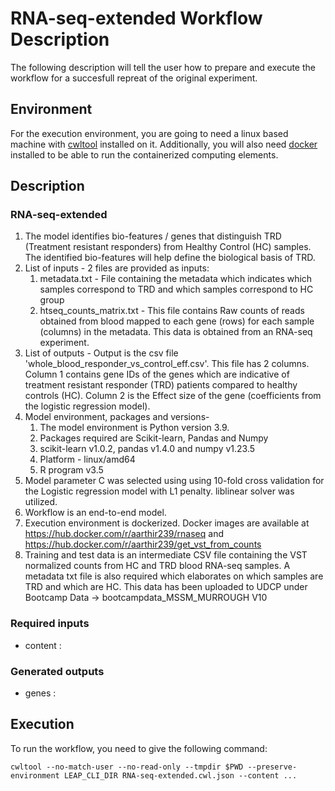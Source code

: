 # RNA-seq-extended Workflow Description 
The following description will tell the user how to prepare and execute the workflow for a succesfull
repreat of the original experiment.

## Environment
For the execution environment, you are going to need a linux based machine with [cwltool](https://github.com/common-workflow-language/cwltool)
installed on it. Additionally, you will also need [docker](https://docs.docker.com/engine/install/) installed to be able to run
the containerized computing elements.

## Description

### RNA-seq-extended
1.	The model identifies bio-features / genes that distinguish TRD (Treatment resistant responders) from Healthy Control (HC) samples. The identified bio-features will help define the biological basis of TRD.
2.	List of inputs - 2 files are provided as inputs:
	1.	metadata.txt - File containing the metadata which indicates which samples correspond to TRD and which samples correspond to HC group
	2.	htseq_counts_matrix.txt - This file contains Raw counts of reads obtained from blood mapped to each gene (rows) for each sample (columns) in the metadata. This data is obtained from an RNA-seq experiment.
3.	List of outputs - Output is the csv file &#39;whole_blood_responder_vs_control_eff.csv&#39;. This file has 2 columns. Column 1 contains gene IDs of the genes which are indicative of treatment resistant responder (TRD) patients compared to healthy controls (HC). Column 2 is the Effect size of the gene (coefficients from the logistic regression model).
4.	Model environment, packages and versions-
	1.	The model environment is Python version 3.9.
	2.	Packages required are Scikit-learn, Pandas and Numpy 
	3.	scikit-learn v1.0.2, pandas v1.4.0 and numpy v1.23.5
    4.  Platform - linux/amd64
    5.  R program v3.5
5.	Model parameter C was selected using using 10-fold cross validation for the Logistic regression model with L1 penalty. liblinear solver was utilized.
6.	Workflow is an end-to-end model. 
7.	Execution environment is dockerized. Docker images are available at https://hub.docker.com/r/aarthir239/rnaseq and https://hub.docker.com/r/aarthir239/get_vst_from_counts
8.	Training and test data is an intermediate CSV file containing the VST normalized counts from HC and TRD blood RNA-seq samples. A metadata txt file is also required which elaborates on which samples are TRD and which are HC. This data has been uploaded to UDCP under Bootcamp Data -&gt; bootcampdata_MSSM_MURROUGH V10


### Required inputs
 - content : 


### Generated outputs
 - genes : 


## Execution
To run the workflow, you need to give the following command:
```
cwltool --no-match-user --no-read-only --tmpdir $PWD --preserve-environment LEAP_CLI_DIR RNA-seq-extended.cwl.json --content ... 
```